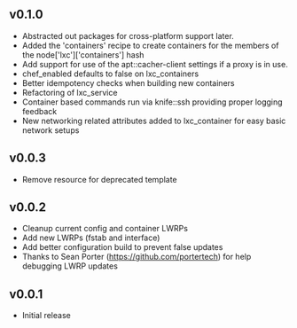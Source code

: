 ## v0.1.0
* Abstracted out packages for cross-platform support later.
* Added the 'containers' recipe to create containers for the members of the node['lxc']['containers'] hash
* Add support for use of the apt::cacher-client settings if a proxy is in use.
* chef_enabled defaults to false on lxc_containers
* Better idempotency checks when building new containers
* Refactoring of lxc_service
* Container based commands run via knife::ssh providing proper logging feedback
* New networking related attributes added to lxc_container for easy basic network setups

## v0.0.3
* Remove resource for deprecated template

## v0.0.2
* Cleanup current config and container LWRPs
* Add new LWRPs (fstab and interface)
* Add better configuration build to prevent false updates
* Thanks to Sean Porter (https://github.com/portertech) for help debugging LWRP updates

## v0.0.1
* Initial release

